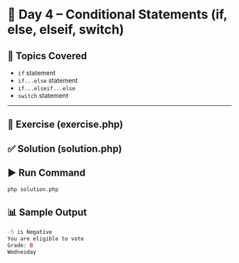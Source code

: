 # 📘 Day 4 – Conditional Statements (if, else, elseif, switch)

## 🔑 Topics Covered
- `if` statement
- `if...else` statement
- `if...elseif...else`
- `switch` statement

---

## 📝 Exercise (exercise.php)

## ✅ Solution (solution.php)

## ▶️ Run Command
```php
php solution.php
```

## 📊 Sample Output
```php
-5 is Negative
You are eligible to vote
Grade: B
Wednesday
```